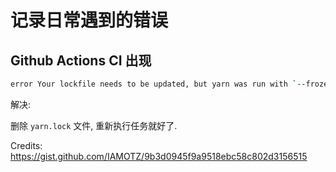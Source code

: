 # 记录日常遇到的错误

## Github Actions CI 出现

```sh
error Your lockfile needs to be updated, but yarn was run with `--frozen-lockfile`.
```

解决:

删除 `yarn.lock` 文件, 重新执行任务就好了.

Credits: https://gist.github.com/IAMOTZ/9b3d0945f9a9518ebc58c802d3156515
